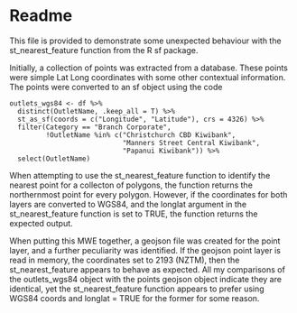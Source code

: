 # Readme

This file is provided to demonstrate some unexpected behaviour with the st_nearest_feature function from the R sf package.

Initially, a collection of points was extracted from a database. These points were simple Lat Long coordinates with some other contextual information. The points were converted to an sf object using the code

```
outlets_wgs84 <- df %>% 
  distinct(OutletName, .keep_all = T) %>% 
  st_as_sf(coords = c("Longitude", "Latitude"), crs = 4326) %>% 
  filter(Category == "Branch Corporate",
         !OutletName %in% c("Christchurch CBD Kiwibank",
                            "Manners Street Central Kiwibank",
                            "Papanui Kiwibank")) %>% 
  select(OutletName)
```

When attempting to use the st_nearest_feature function to identify the nearest point for a collecton of polygons, the function returns the northernmost point for every polygon. However, if the coordinates for both layers are converted to WGS84, and the longlat argument in the st_nearest_feature function is set to TRUE, the function returns the expected output.

When putting this MWE together, a geojson file was created for the point layer, and a further peculiarity was identified. If the geojson point layer is read in memory, the coordinates set to 2193 (NZTM), then the st_nearest_feature appears to behave as expected. All my comparisons of the outlets_wgs84 object with the points geojson object indicate they are identical, yet the st_nearest_feature function appears to prefer using WGS84 coords and longlat = TRUE for the former for some reason.
